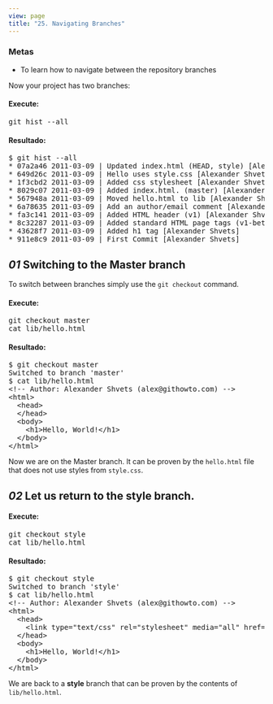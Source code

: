 ```yaml
---
view: page
title: "25. Navigating Branches"
---
```


<h3>Metas</h3>

<ul><li>To learn how to navigate between the repository branches </li></ul>

<p>Now your project has two branches:</p>

<h4 class="h4-pre">Execute:</h4>

<pre class="instructions">git hist --all</pre>

<h4 class="h4-pre">Resultado:</h4>

<pre class="sample">$ git hist --all
* 07a2a46 2011-03-09 | Updated index.html (HEAD, style) [Alexander Shvets]
* 649d26c 2011-03-09 | Hello uses style.css [Alexander Shvets]
* 1f3cbd2 2011-03-09 | Added css stylesheet [Alexander Shvets]
* 8029c07 2011-03-09 | Added index.html. (master) [Alexander Shvets]
* 567948a 2011-03-09 | Moved hello.html to lib [Alexander Shvets]
* 6a78635 2011-03-09 | Add an author/email comment [Alexander Shvets]
* fa3c141 2011-03-09 | Added HTML header (v1) [Alexander Shvets]
* 8c32287 2011-03-09 | Added standard HTML page tags (v1-beta) [Alexander Shvets]
* 43628f7 2011-03-09 | Added h1 tag [Alexander Shvets]
* 911e8c9 2011-03-09 | First Commit [Alexander Shvets]</pre>

<h2><em>01</em> Switching to the Master branch</h2>

<p>To switch between branches simply use the  <code>git checkout</code> command.</p>

<h4 class="h4-pre">Execute:</h4>

<pre class="instructions">git checkout master
cat lib/hello.html</pre>

<h4 class="h4-pre">Resultado:</h4>

<pre class="sample">$ git checkout master
Switched to branch 'master'
$ cat lib/hello.html
&lt;!-- Author: Alexander Shvets (alex@githowto.com) --&gt;
&lt;html&gt;
  &lt;head&gt;
  &lt;/head&gt;
  &lt;body&gt;
    &lt;h1&gt;Hello, World!&lt;/h1&gt;
  &lt;/body&gt;
&lt;/html&gt;</pre>

<p>Now we are on the Master branch. It can be proven by the <code>hello.html</code> file that does not use styles from <code>style.css</code>.</p>

<h2><em>02</em> Let us return to the style branch.</h2>

<h4 class="h4-pre">Execute:</h4>

<pre class="instructions">git checkout style
cat lib/hello.html</pre>

<h4 class="h4-pre">Resultado:</h4>

<pre class="sample">$ git checkout style
Switched to branch 'style'
$ cat lib/hello.html
&lt;!-- Author: Alexander Shvets (alex@githowto.com) --&gt;
&lt;html&gt;
  &lt;head&gt;
    &lt;link type="text/css" rel="stylesheet" media="all" href="style.css" /&gt;
  &lt;/head&gt;
  &lt;body&gt;
    &lt;h1&gt;Hello, World!&lt;/h1&gt;
  &lt;/body&gt;
&lt;/html&gt;</pre>

<p>We are back to a <strong>style</strong> branch that can be proven by the contents of <code>lib/hello.html</code>.</p>

